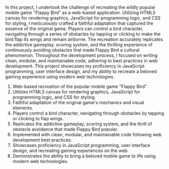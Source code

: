 In this project, I undertook the challenge of recreating the wildly popular mobile game "Flappy Bird" as a web-based application. Utilizing HTML5 canvas for rendering graphics, JavaScript for programming logic, and CSS for styling, I meticulously crafted a faithful adaptation that captured the essence of the original game. Players can control a bird character, navigating through a series of obstacles by tapping or clicking to make the bird flap its wings and remain airborne. The recreation accurately replicates the addictive gameplay, scoring system, and the thrilling experience of continuously avoiding obstacles that made Flappy Bird a cultural phenomenon. Throughout the development process, I focused on writing clean, modular, and maintainable code, adhering to best practices in web development. This project showcases my proficiency in JavaScript programming, user interface design, and my ability to recreate a beloved gaming experience using modern web technologies.

1. Web-based recreation of the popular mobile game "Flappy Bird".
2. Utilizes HTML5 canvas for rendering graphics, JavaScript for programming logic, and CSS for styling.
3. Faithful adaptation of the original game's mechanics and visual elements.
4. Players control a bird character, navigating through obstacles by tapping or clicking to flap wings.
5. Replicates the addictive gameplay, scoring system, and the thrill of obstacle avoidance that made Flappy Bird popular.
6. Implemented with clean, modular, and maintainable code following web development best practices.
7. Showcases proficiency in JavaScript programming, user interface design, and recreating gaming experiences on the web.
8. Demonstrates the ability to bring a beloved mobile game to life using modern web technologies.